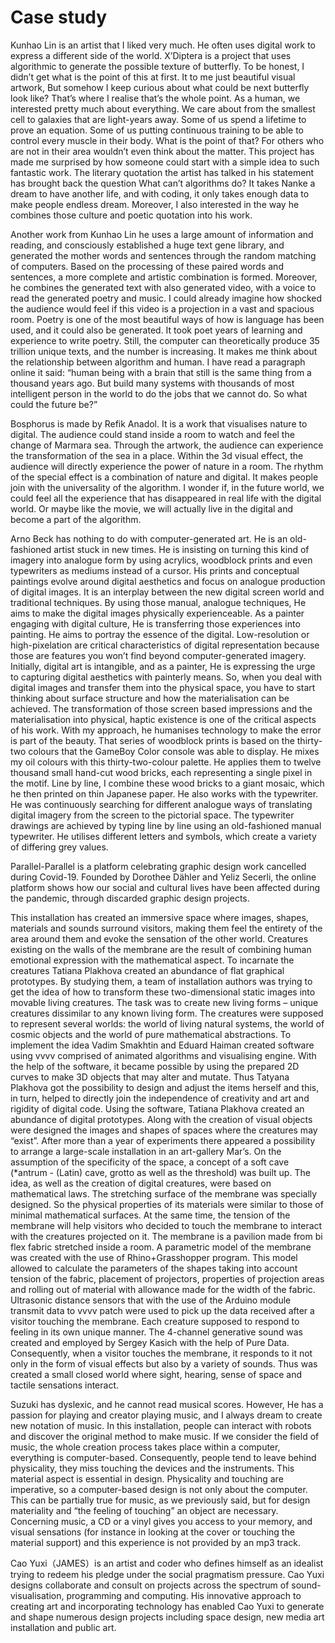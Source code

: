 # Case study

Kunhao Lin is an artist that I liked very much. He often uses digital work to express a different side of the world. X’Diptera is a project that uses algorithmic to generate the possible texture of butterfly. To be honest, I didn’t get what is the point of this at first. It to me just beautiful visual artwork, But somehow I keep curious about what could be next butterfly look like? That’s where I realise that’s the whole point. As a human, we interested pretty much about everything. We care about from the smallest cell to galaxies that are light-years away. Some of us spend a lifetime to prove an equation. Some of us putting continuous training to be able to control every muscle in their body. What is the point of that? For others who are not in their area wouldn’t even think about the matter. 
This project has made me surprised by how someone could start with a simple idea to such fantastic work. The literary quotation the artist has talked in his statement has brought back the question What can’t algorithms do? It takes Nanke a dream to have another life, and with coding, it only takes enough data to make people endless dream. Moreover, I also interested in the way he combines those culture and poetic quotation into his work.

Another work from Kunhao Lin he uses a large amount of information and reading, and consciously established a huge text gene library, and generated the mother words and sentences through the random matching of computers. Based on the processing of these paired words and sentences, a more complete and artistic combination is formed. Moreover, he combines the generated text with also generated video, with a voice to read the generated poetry and music. I could already imagine how shocked the audience would feel if this video is a projection in a vast and spacious room.
Poetry is one of the most beautiful ways of how is language has been used, and it could also be generated. It took poet years of learning and experience to write poetry. Still, the computer can theoretically produce 35 trillion unique texts, and the number is increasing. It makes me think about the relationship between algorithm and human. I have read a paragraph online it said: “human being with a brain that still is the same thing from a thousand years ago. But build many systems with thousands of most intelligent person in the world to do the jobs that we cannot do. So what could the future be?” 

Bosphorus is made by Refik Anadol. It is a  work that visualises nature to digital. The audience could stand inside a room to watch and feel the change of Marmara sea. Through the artwork, the audience can experience the transformation of the sea in a place. Within the 3d visual effect, the audience will directly experience the power of nature in a room. The rhythm of the special effect is a combination of nature and digital. It makes people join with the universality of the algorithm. I wonder if, in the future world, we could feel all the experience that has disappeared in real life with the digital world. Or maybe like the movie, we will actually live in the digital and become a part of the algorithm.

Arno Beck has nothing to do with computer-generated art. He is an old-fashioned artist stuck in new times. He is insisting on turning this kind of imagery into analogue form by using acrylics, woodblock prints and even typewriters as mediums instead of a cursor.
 His prints and conceptual paintings evolve around digital aesthetics and focus on analogue production of digital images. It is an interplay between the new digital screen world and traditional techniques. By using those manual, analogue techniques, He aims to make the digital images physically experienceable.
As a painter engaging with digital culture, He is transferring those experiences into painting. He aims to portray the essence of the digital. Low-resolution or high-pixelation are critical characteristics of digital representation because those are features you won’t find beyond computer-generated imagery.
Initially, digital art is intangible, and as a painter, He is expressing the urge to capturing digital aesthetics with painterly means. So, when you deal with digital images and transfer them into the physical space, you have to start thinking about surface structure and how the materialisation can be achieved. The transformation of those screen based impressions and the materialisation into physical, haptic existence is one of the critical aspects of his work. With my approach, he humanises technology to make the error is part of the beauty.
That series of woodblock prints is based on the thirty-two colours that the GameBoy Color console was able to display. He mixes my oil colours with this thirty-two-colour palette. He applies them to twelve thousand small hand-cut wood bricks, each representing a single pixel in the motif. Line by line, I combine these wood bricks to a giant mosaic, which he then printed on thin Japanese paper. He also works with the typewriter. He was continuously searching for different analogue ways of translating digital imagery from the screen to the pictorial space. The typewriter drawings are achieved by typing line by line using an old-fashioned manual typewriter. He utilises different letters and symbols, which create a variety of differing grey values.

Parallel-Parallel is a platform celebrating graphic design work cancelled during Covid-19.
Founded by Dorothee Dähler and Yeliz Secerli, the online platform shows how our social and cultural lives have been affected during the pandemic, through discarded graphic design projects.

This installation has created an immersive space where images, shapes, materials and sounds surround visitors, making them feel the entirety of the area around them and evoke the sensation of the other world.
Creatures existing on the walls of the membrane are the result of combining human emotional expression with the mathematical aspect.
To incarnate the creatures Tatiana Plakhova created an abundance of flat graphical prototypes. By studying them, a team of installation authors was trying to get the idea of how to transform these two-dimensional static images into movable living creatures. The task was to create new living forms – unique creatures dissimilar to any known living form. The creatures were supposed to represent several worlds: the world of living natural systems, the world of cosmic objects and the world of pure mathematical abstractions.
To implement the idea Vadim Smakhtin and Eduard Haiman created software using vvvv comprised of animated algorithms and visualising engine. With the help of the software, it became possible by using the prepared 2D curves to make 3D objects that may alter and mutate. Thus Tatyana Plakhova got the possibility to design and adjust the items herself and this, in turn, helped to directly join the independence of creativity and art and rigidity of digital code. Using the software, Tatiana Plakhova created an abundance of digital prototypes.
Along with the creation of visual objects were designed the images and shapes of spaces where the creatures may “exist”. After more than a year of experiments there appeared a possibility to arrange a large-scale installation in an art-gallery Mar’s. On the assumption of the specificity of the space, a concept of a soft cave (*antrum - (Latin) cave, grotto as well as the threshold) was built up. The idea, as well as the creation of digital creatures, were based on mathematical laws.
The stretching surface of the membrane was specially designed. So the physical properties of its materials were similar to those of minimal mathematical surfaces. At the same time, the tension of the membrane will help visitors who decided to touch the membrane to interact with the creatures projected on it. The membrane is a pavilion made from bi flex fabric stretched inside a room.
A parametric model of the membrane was created with the use of Rhino+Grasshopper program. This model allowed to calculate the parameters of the shapes taking into account tension of the fabric, placement of projectors, properties of projection areas and rolling out of material with allowance made for the width of the fabric.
Ultrasonic distance sensors that with the use of the Arduino module transmit data to vvvv patch were used to pick up the data received after a visitor touching the membrane. Each creature supposed to respond to feeling in its own unique manner.
The 4-channel generative sound was created and employed by Sergey Kasich with the help of Pure Data. Consequently, when a visitor touches the membrane, it responds to it not only in the form of visual effects but also by a variety of sounds.
Thus was created a small closed world where sight, hearing, sense of space and tactile sensations interact.

Suzuki has dyslexic, and he cannot read musical scores. However, He has a passion for playing and creator playing music, and I always dream to create new notation of music. In this installation, people can interact with robots and discover the original method to make music.
If we consider the field of music, the whole creation process takes place within a computer, everything is computer-based. Consequently, people tend to leave behind physicality, they miss touching the devices and the instruments.
This material aspect is essential in design. Physicality and touching are imperative, so a computer-based design is not only about the computer. This can be partially true for music, as we previously said, but for design materiality and “the feeling of touching” an object are necessary. Concerning music, a CD or a vinyl gives you access to your memory, and visual sensations (for instance in looking at the cover or touching the material support) and this experience is not provided by an mp3 track.

Cao Yuxi（JAMES）is an artist and coder who defines himself as an idealist trying to redeem his pledge under the social pragmatism pressure.
Cao Yuxi designs collaborate and consult on projects across the spectrum of sound-visualisation, programming and computing. His innovative approach to creating art and incorporating technology has enabled Cao Yuxi to generate and shape numerous design projects including space design, new media art installation and public art.
